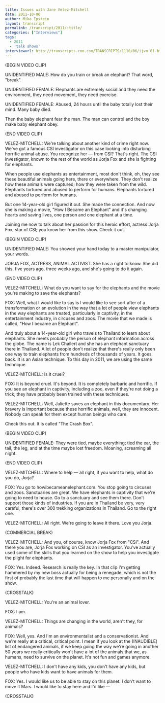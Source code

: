 ```yaml
---
title: Issues with Jane Velez-Mitchell
date: 2011-10-06
author: Mika Epstein
layout: transcript
permalink: /transcript/2011/:title/
categories: ["Interviews"]
tags:
  - 2011
  - 'talk shows'
interviewurl: http://transcripts.cnn.com/TRANSCRIPTS/1110/06/ijvm.01.html
---
```


(BEGIN VIDEO CLIP)

UNIDENTIFIED MALE: How do you train or break an elephant? That word, "break". 

UNIDENTIFIED FEMALE: Elephants are extremely social and they need the environment, they need movement, they need exercise. 

UNIDENTIFIED FEMALE: Abused, 24 hours until the baby totally lost their mind. Many baby died. 

Then the baby elephant fear the man. The man can control and the boy make baby elephant obey. 

(END VIDEO CLIP)

VELEZ-MITCHELL: We're talking about another kind of crime right now. We've got a famous CSI investigator on this case looking into disturbing horrific animal abuse. You recognize her &#8212; from CSI? That's right. The CSI investigator, known to the rest of the world as Jorja Fox and she is fighting for elephants.

When people use elephants as entertainment, most don't think, oh, they see these beautiful animals going here, there or everywhere. They don't realize how these animals were captured; how they were taken from the wild. Elephants tortured and abused to perform for humans. Elephants tortured and abused to perform for humans.

But one 14-year-old girl figured it out. She made the connection. And now she is making a movie, "How I Became an Elephant" and it's changing hearts and saving lives, one person and one elephant at a time.

Joining me now to talk about her passion for this heroic effort, actress Jorja Fox, star of CSI; you know her from this show. Check it out. 

(BEGIN VIDEO CLIP)

UNIDENTIFIED MALE: You showed your hand today to a master manipulator, your words. 

JORJA FOX, ACTRESS, ANIMAL ACTIVIST: She has a right to know. She did this, five years ago, three weeks ago, and she's going to do it again. 

(END VIDEO CLIP)

VELEZ-MITCHELL: What do you want to say for the elephants and the movie you're making to save the elephants? 

FOX: Well, what I would like to say is I would like to see sort after of a transformation or an evolution in the way that a lot of people view elephants in the way elephants are treated, particularly in captivity, in the entertainment industry, in circuses and zoos. The movie that we made is called, "How I became an Elephant".

And truly about a 14-year-old girl who travels to Thailand to learn about elephants. She meets probably the person of elephant information across the globe. The name is Lek Chailert and she has an elephant sanctuary there in Thailand. A lot of people don't realize that there's really only been one way to train elephants from hundreds of thousands of years. It goes back. It is an Asian technique. To this day in 2011, we are using the same technique. 

VELEZ-MITCHELL: Is it cruel? 

FOX: It is beyond cruel. It's beyond. It is completely barbaric and horrific. If you see an elephant in captivity, including a zoo, even if they're not doing a trick, they have probably been trained with these techniques. 

VELEZ-MITCHELL: Well, Juliette saves an elephant in this documentary. Her bravery is important because these horrific animals, well, they are innocent. Nobody can speak for them except human beings who care.

Check this out. It is called "The Crash Box". 

(BEGIN VIDEO CLIP)

UNIDENTIFIED FEMALE: They were tied, maybe everything; tied the ear, the tail, the leg, and at the time maybe lost freedom. Moaning, screaming all night. 

(END VIDEO CLIP)

VELEZ-MITCHELL: Where to help &#8212; all right, if you want to help, what do you do, Jorja? 

FOX: You go to howibecameanelephant.com. You stop going to circuses and zoos. Sanctuaries are great. We have elephants in captivity that we're going to need to house. Go to a sanctuary and see them there. Don't support those kinds of industries. If you are in Thailand be very, very careful; there's over 300 trekking organizations in Thailand. Go to the right one.

VELEZ-MITCHELL: All right. We're going to leave it there. Love you Jorja.

(COMMERCIAL BREAK)

VELEZ-MITCHELL: And you, of course, know Jorja Fox from "CSI". And there you are, Jorja Fox working on CSI as an investigator. You've actually used some of the skills that you learned on the show to help you investigate the plight for elephants. 

FOX: Yes. Indeed. Research is really the key. In that clip I'm getting hammered by my new boss actually for being a renegade, which is not the first of probably the last time that will happen to me personally and on the show. 

(CROSSTALK)

VELEZ-MITCHELL: You're an animal lover.

FOX: I am.

VELEZ-MITCHELL: Things are changing in the world, aren't they, for animals? 

FOX: Well, yes. And I'm an environmentalist and a conservationist. And we're really at a critical, critical point. I mean if you look at the (INAUDIBLE) list of endangered animals, if we keep going the way we're going in another 50 years we really critically won't have a lot of the animals that we, as humans, need to survive on the planet. It's not fun and games anymore. 

VELEZ-MITCHELL: I don't have any kids, you don't have any kids, but people who have kids want to have animals for them. 

FOX: Yes. I would like us to be able to stay on this planet. I don't want to move it Mars. I would like to stay here and I'd like &#8212; 

(CROSSTALK)  

